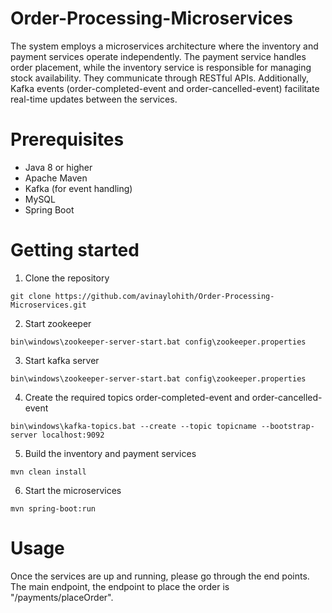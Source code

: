 # Order-Processing-Microservices
The system employs a microservices architecture where the inventory and payment services operate independently. 
The payment service handles order placement, while the inventory service is responsible for managing stock availability.
They communicate through RESTful APIs. Additionally, Kafka events (order-completed-event and order-cancelled-event) facilitate real-time updates between the services.

# Prerequisites
*  Java 8 or higher
*  Apache Maven
*  Kafka (for event handling)
*  MySQL
*  Spring Boot

# Getting started
1. Clone the repository
```
git clone https://github.com/avinaylohith/Order-Processing-Microservices.git
```
2.  Start zookeeper
```
bin\windows\zookeeper-server-start.bat config\zookeeper.properties
```
3.  Start kafka server
```
bin\windows\zookeeper-server-start.bat config\zookeeper.properties
```
4.  Create the required topics order-completed-event and order-cancelled-event
```
bin\windows\kafka-topics.bat --create --topic topicname --bootstrap-server localhost:9092
```
5. Build the inventory and payment services
```
mvn clean install
```
6. Start the microservices
```
mvn spring-boot:run
```

# Usage
Once the services are up and running, please go through the end points. The main endpoint, the endpoint
to place the order is "/payments/placeOrder".

